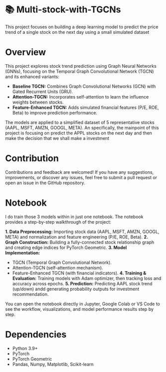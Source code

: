 # 📚 Multi-stock-with-TGCNs 
This project focuses on building a deep learning model to predict the price trend of a single stock on the next day using a small simulated dataset

# Overview
This project explores stock trend prediction using Graph Neural Networks (GNNs), focusing on the Temporal Graph Convolutional Network (TGCN) and its enhanced variants:
- **Baseline TGCN:** Combines Graph Convolutional Networks (GCN) with Gated Recurrent Units (GRU).
- **Attention-TGCN:** Incorporates self-attention to learn the influence weights between stocks.
- **Feature-Enhanced TGCN:** Adds simulated financial features (P/E, ROE, Beta) to improve prediction performance.

The models are applied to a simplified dataset of 5 representative stocks (AAPL, MSFT, AMZN, GOOGL, META). An specifically, the mainpoint of this project is focusing on predict the APPL stocks on the next day and then make the decision that we shall make a investment

# Contribution
Contributions and feedback are welcomed! If you have any suggestions, improvements, or discover any issues, feel free to submit a pull request or open an issue in the GitHub repository.

# Notebook
I do train those 3 models within in just one notebook. The notebook provides a step-by-step walkthrough of the project:

**1. Data Preprocessing:** Importing stock data (AAPL, MSFT, AMZN, GOOGL, META) and normalization and feature engineering (P/E, ROE, Beta).
**2. Graph Construction:** Building a fully-connected stock relationship graph and creating edge indices for PyTorch Geometric.
**3. Model Implementation:**
- TGCN (Temporal Graph Convolutional Network).
- Attention-TGCN (self-attention mechanism).
- Feature-Enhanced TGCN (with financial indicators).
**4. Training & Evaluation:** Training models with Adam optimizer, then tracking loss and accuracy across epochs.
**5. Prediction:** Predicting AAPL stock trend (up/down) andd generating probability outputs for investment recommendation.

You can open the notebook directly in Jupyter, Google Colab or VS Code to see the workflow, visualizations, and model performance results step by step.

# Dependencies
- Python 3.9+
- PyTorch
- PyTorch Geometric
- Pandas, Numpy, Matplotlib, Scikit-learn
